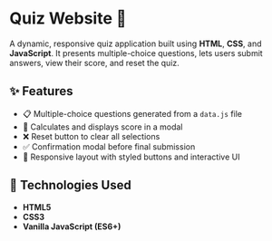# Quiz Website 🧠

A dynamic, responsive quiz application built using **HTML**, **CSS**, and **JavaScript**. It presents multiple-choice questions, lets users submit answers, view their score, and reset the quiz.

## ✨ Features

- 📋 Multiple-choice questions generated from a `data.js` file
- 🧠 Calculates and displays score in a modal
- ❌ Reset button to clear all selections
- ✅ Confirmation modal before final submission
- 📱 Responsive layout with styled buttons and interactive UI

## 🚀 Technologies Used

- **HTML5**
- **CSS3**
- **Vanilla JavaScript (ES6+)**

